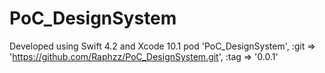 # PoC_DesignSystem 
Developed using Swift 4.2 and Xcode 10.1
pod 'PoC_DesignSystem', :git => 'https://github.com/Raphzz/PoC_DesignSystem.git', :tag => '0.0.1'

